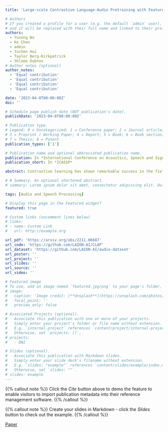 ```yaml
---
title: 'Large-scale Contrastive Language-Audio Pretraining with Feature Fusion and Keyword-to-Caption Augmentation '

# Authors
# If you created a profile for a user (e.g. the default `admin` user), write the username (folder name) here
# and it will be replaced with their full name and linked to their profile.
authors:
  - Yusong Wu
  - Ke Chen
  - admin
  - Yuchen Hui 
  - Taylor Berg-Kirkpatrick
  - Shlomo Dubnov
# Author notes (optional)
author_notes:
  - 'Equal contribution'
  - 'Equal contribution'
  - 'Equal contribution'
  - 'Equal contribution'

date: '2023-04-8T00:00:00Z'
doi: ''

# Schedule page publish date (NOT publication's date).
publishDate: '2023-04-8T00:00:00Z'

# Publication type.
# Legend: 0 = Uncategorized; 1 = Conference paper; 2 = Journal article;
# 3 = Preprint / Working Paper; 4 = Report; 5 = Book; 6 = Book section;
# 7 = Thesis; 8 = Patent
publication_types: ['1']

# Publication name and optional abbreviated publication name.
publication: In *International Conference on Acoustics, Speech and Signal Processing*
publication_short: In *ICASSP*

abstract: Contrastive learning has shown remarkable success in the field of multimodal representation learning. In this paper, we propose a pipeline of contrastive language-audio pretraining to develop an audio representation by combining audio data with natural language descriptions. To accomplish this target, we first release LAION-Audio-630K, a large collection of 633,526 audio-text pairs from different data sources. Second, we construct a contrastive language-audio pretraining model by considering different audio encoders and text encoders. We incorporate the feature fusion mechanism and keyword-to-caption augmentation into the model design to further enable the model to process audio inputs of variable lengths and enhance the performance. Third, we perform comprehensive experiments to evaluate our model across three tasks -- text-to-audio retrieval, zero-shot audio classification, and supervised audio classification. The results demonstrate that our model achieves superior performance in text-to-audio retrieval task. In audio classification tasks, the model achieves state-of-the-art performance in the zero-shot setting and is able to obtain performance comparable to models' results in the non-zero-shot setting. LAION-Audio-630K and the proposed model are both available to the public.

# # Summary. An optional shortened abstract.
# summary: Lorem ipsum dolor sit amet, consectetur adipiscing elit. Duis posuere tellus ac convallis placerat. Proin tincidunt magna sed ex sollicitudin condimentum.

tags: [Audio and Speech Processing]

# Display this page in the Featured widget?
featured: true

# Custom links (uncomment lines below)
# links:
# - name: Custom Link
#   url: http://example.org

url_pdf: 'https://arxiv.org/abs/2211.06687'
url_code: 'https://github.com/LAION-AI/CLAP'
url_dataset: 'https://github.com/LAION-AI/audio-dataset'
url_poster: ''
url_project: ''
url_slides: ''
url_source: ''
url_video: ''

# Featured image
# To use, add an image named `featured.jpg/png` to your page's folder.
# image:
#   caption: 'Image credit: [**Unsplash**](https://unsplash.com/photos/pLCdAaMFLTE)'
#   focal_point: ''
#   preview_only: false

# Associated Projects (optional).
#   Associate this publication with one or more of your projects.
#   Simply enter your project's folder or file name without extension.
#   E.g. `internal-project` references `content/project/internal-project/index.md`.
#   Otherwise, set `projects: []`.
# projects:
#   - DNI

# Slides (optional).
#   Associate this publication with Markdown slides.
#   Simply enter your slide deck's filename without extension.
#   E.g. `slides: "example"` references `content/slides/example/index.md`.
#   Otherwise, set `slides: ""`.
# slides: example
---
```


{{% callout note %}}
Click the _Cite_ button above to demo the feature to enable visitors to import publication metadata into their reference management software.
{{% /callout %}}

{{% callout note %}}
Create your slides in Markdown - click the _Slides_ button to check out the example.
{{% /callout %}}

[Paper](https://arxiv.org/abs/2211.06687)
